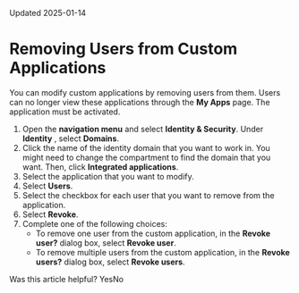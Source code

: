 Updated 2025-01-14
# Removing Users from Custom Applications
You can modify custom applications by removing users from them. Users can no longer view these applications through the **My Apps** page.
The application must be activated.
  1. Open the **navigation menu** and select **Identity & Security**. Under **Identity** , select **Domains**. 
  2. Click the name of the identity domain that you want to work in. You might need to change the compartment to find the domain that you want. Then, click **Integrated applications**. 
  3. Select the application that you want to modify.
  4. Select **Users**.
  5. Select the checkbox for each user that you want to remove from the application.
  6. Select **Revoke**.
  7. Complete one of the following choices:
     * To remove one user from the custom application, in the **Revoke user?** dialog box, select **Revoke user**.
     * To remove multiple users from the custom application, in the **Revoke users?** dialog box, select **Revoke users**.


Was this article helpful?
YesNo


